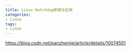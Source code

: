 ```yaml
---
title: Linux Watchdog原理与应用
categories: 
- Linux
tags:
- Linux
---
```



https://blog.csdn.net/panzhenjie/article/details/10074551
